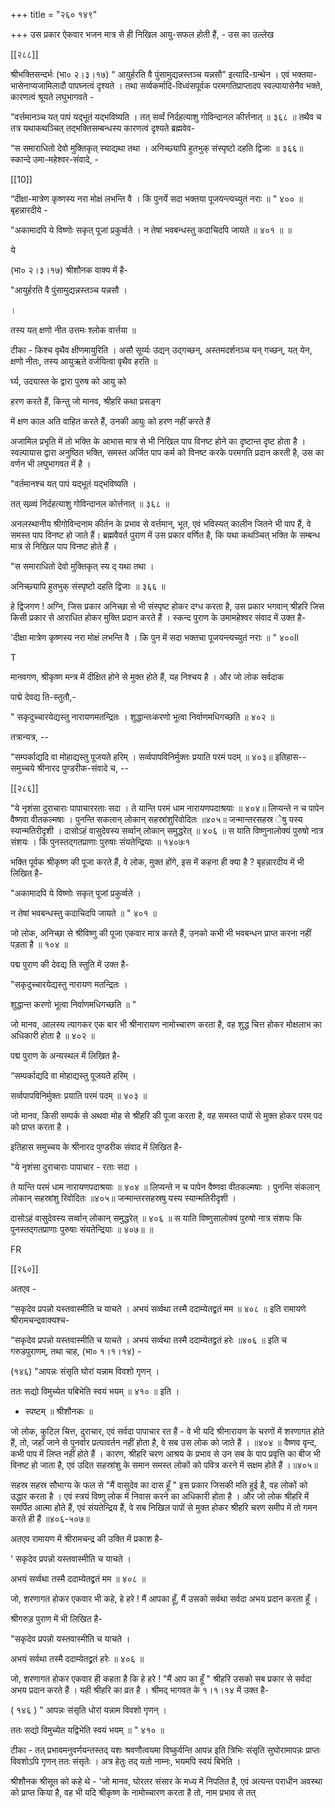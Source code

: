 +++
title = "२६० १४९"

+++
उस प्रकार ऐकवार भजन मात्र से ही निखिल आयु-सफल होती हैं, - उस का उल्लेख 

[[२८८]] 

श्रीभक्तिसन्दर्भः (भा० २।३।१७) “ आयुर्हरति वै पुंसामुद्यन्नस्तञ्च यन्नसौ" इत्यादि-ग्रन्थेन । एवं भक्तया- भासेनाप्यजामिलादौ पापघ्नत्वं दृश्यते । तथा सर्व्वकर्मादि-विध्वंसपूर्वक परमगतिप्राप्तादप स्वल्पायासेनैव भक्ते, कारणत्वं श्रूयते लघुभागवते - 


"वर्त्तमानञ्च यत् पापं यद्भूतं यद्भविष्यति । तत् सर्व्वं निर्दहत्याशु गोविन्दानल कीर्त्तनात् ॥ ३६८ ॥ तथैव च तत्र यथाकथञ्चित् तद्भक्तिसम्बन्धस्य कारणत्वं दृश्यते ब्रह्मवेव- 

“स समाराधितो देवो मुक्तिकृत् स्याद्यथा तथा । अनिच्छ्यापि हुतभुक् संस्पृष्टो दहति द्विजाः ॥ ३६६॥ स्कान्दे उमा-महेश्वर-संवादे, - 

[[10]]

“दीक्षा-मात्रेण कृष्णस्य नरा मोक्षं लभन्ति वै । किं पुनर्ये सदा भक्तया पूजयन्त्यच्युतं नराः ॥ " ४०० ॥ बृहन्नारदीये - 

"अकामादपि ये विष्णोः सकृत् पूजां प्रकुर्व्वते । न तेषां भवबन्धस्तु कदाचिदपि जायते ॥ ४०१ ॥ ॥ 

ये 

(भा० २।३।१७) श्रीशौनक वाक्य में है- 

"आयुर्हरति वै पुंसामुद्यन्नस्तञ्च यन्नसौ । 

। 

तस्य यत् क्षणो नीत उत्तमः श्लोक वार्त्तया ॥ 

टीका - किश्च वृथैव क्षीणमायुरिति । असौ सूर्य्यः उद्यन् उद्गच्छन्, अस्तमदर्शनञ्च यन् गच्छन्, यत् येन, क्षणो नीतः, तस्य आयुऋते वर्जयित्वा वृथैव हरति ॥ 

र्घ्य, उदयास्त के द्वारा पुरुष को आयु को 

हरण करते हैं, किन्तु जो मानव, श्रीहरि कथा प्रसङ्ग 

में क्षण काल अति वाहित करते हैं, उनकी आयुः को हरण नहीं करते हैं 

अजामिल प्रभृति में तो भक्ति के आभास मात्र से भी निखिल पाप विनष्ट होने का दृष्टान्त दृष्ट होता है । स्वल्पायास द्वारा अनुष्ठित भक्ति, समस्त अर्जित पाप कर्म को विनष्ट करके परमगति प्रदान करती है, उस का वर्णन भी लघुभागवत में है । 

"वर्तमानश्च यत् पापं यद्भूतं यद्भविष्यति । 

तत् सव्र्व्वं निर्दहत्याशु गोविन्दानल कोर्त्तनात् ॥ ३६८ ॥ 

अनलस्थानीय श्रीगोविन्दनाम कीर्तन के प्रभाव से वर्त्तमान्, भूत, एवं भविस्यत् कालीन जितने भी पाप हैं, वे समस्त पाप विनष्ट हो जाते हैं। ब्रह्मवैवर्त पुराण में उस प्रकार वर्णित है, कि यथा कथञ्चित् भक्ति के सम्बन्ध मात्र से निखिल पाप विनष्ट होते हैं । 

"स समाराधितो देवो मुक्तिकृत् स्य द् यथा तथा । 

अनिच्छ्यापि हुतभुक् संस्पृष्टो दहति द्विजाः ॥ ३६६ ॥ 

हे द्विजगण ! अग्नि, जिस प्रकार अनिच्छा से भी संस्पृष्ट होकर दग्ध करता है, उस प्रकार भगवान् श्रीहरि जिस किसी प्रकार से आराधित होकर मुक्ति प्रदान करते हैं । स्कन्द पुराण के उमामहेश्वर संवाद में उक्त है- 

'दीक्षा मात्रेण कृष्णस्य नरा मोक्षं लभन्ति वै । कि पुन में सदा भक्तचा पूजयन्त्यच्युतं नराः ॥ " ४००ll 

T 

मानवगण, श्रीकृष्ण मन्त्र में दीक्षित होने से मुक्त होते हैं, यह निश्चय है । और जो लोक सर्वदाक 



पाद्मे देवद्य ति-स्तुतौ,- 

" सकृदुच्चारयेद्यस्तु नारायणमतन्द्रितः । शुद्धान्तःकरणो भूत्वा निर्वाणमधिगच्छति ॥ ४०२ ॥ 

तत्रान्यत्र, -- 

"सम्पर्काद्यदि वा मोहाद्यस्तु पूजयते हरिम् । सर्व्वपापविनिर्मुक्तः प्रयाति परमं पदम् ॥ ४०३॥ इतिहास--समुच्चये श्रीनारद पुण्डरीक-संवादे च, -- 

[[२८६]]

"ये नृशंसा दुराचाराः पापाचाररताः सदा । ते यान्ति परमं धाम नारायणपदाश्रयाः ॥ ४०४॥ लिप्यन्ते न च पापेन वैष्णवा वीतकल्मषाः । पुनन्ति सकलान् लोकान् सहस्रांशुरिवोदितः ॥४०५॥ जन्मान्तरसहस्र ेषु यस्य स्यान्मतिरीदृशी । दासोऽहं वासुदेवस्य सर्व्वान् लोकान् समुद्धरेत् ॥ ४०६ ॥ स याति विष्णुनालोक्यं पुरुषो नात्र संशयः । किं पुनस्तद्गतप्राणाः पुरुषाः संयतेन्द्रियाः ॥ १४०७ः१ 

भक्ति पूर्वक श्रीकृष्ण की पूजा करते हैं, वे लोक, मुक्त होंगे, इस में कहना ही क्या है ? बृहन्नारदीय में भी लिखित है- 

"अकामादपि ये विष्णोः सकृत् पूजां प्रकुर्व्वते । 

न तेषां भवबन्धस्तु कदाचिदपि जायते ॥ " ४०१ ॥ 

जो लोक, अनिच्छा से श्रीविष्णु की पूजा एकवार मात्र करते हैं, उनको कभी भी भवबन्धन प्राप्त करना नहीं पड़ता है ॥ १०४ ॥ 

पद्म पुराण की देवद्य ति स्तुति में उक्त है- 

"सकृदुच्चारयेद्यस्तु नारायण मतन्द्रितः । 

शुद्धान्त करणो भूत्वा निर्वाणमधिगच्छति ॥ " 

जो मानव, आलस्य त्यागकर एक बार भी श्रीनारायण नामोच्चारण करता है, वह शुद्ध चित्त होकर मोक्षलाभ का अधिकारी होता है ॥ ४०२ ॥ 

पद्म पुराण के अन्यस्थल में लिखित है- 

“सम्पर्काद्यदि वा मोहाद्यस्तु पूजयते हरिम् । 

सर्व्वपापविनिर्मुक्तः प्रयाति परमं पदम् ॥ ४०३ ॥ 

जो मानव, किसी सम्पर्क से अथवा मोह से श्रीहरि की पूजा करता है, वह समस्त पापों से मुक्त होकर परम पद को प्राप्त करता है । 

इतिहास समुच्चय के श्रीनारद पुण्डरीक संवाद में लिखित है- 

"ये नृशंसा दुराचाराः पापाचार - रताः सदा । 

ते यान्ति परमं धाम नारायणपदाश्रयाः ॥ ४०४ ॥ लिप्यन्ते न च पापेन वैष्णवा वीतकल्मषाः । पुनन्ति संकलान् लोकान् सहस्रांशु रिवोदितः ॥४०५॥ जन्मान्तरसहस्रषु यस्य स्यान्मतिरीदृशी । 

दासोऽहं वासुदेवस्य सर्व्वान् लोकान् समुद्धरेत् ॥ ४०६ ॥ स याति विष्णुसालोक्यं पुरुषो नात्र संशयः कि पुनस्तद्गतप्राणाः पुरुषाः संयतेन्द्रियाः ॥ ४०७॥ ॥ 

FR 

[[२६०]] 

अतएव - 



“सकृदेव प्रपन्नो यस्तवास्मीति च याचते । अभयं सर्व्वथा तस्मै ददाम्येतद्व्रतं मम ॥ ४०८ ॥ इति रामायणे श्रीरामचन्द्रवाक्यश्च- 

“सकृदेव प्रपन्नो यस्तवास्मीति च याचते । अभयं सर्व्वथा तस्मै ददाम्येतद्व्रतं हरेः ॥४०६ ॥ इति च गरुडपुराणम्, तथा चाह, (भा० १।१।१४) - 

(१४६) "आपन्नः संसृति घोरां यन्नाम विवशो गृणन् । 

ततः सद्यो विमुच्येत यबिभेति स्वयं भयम् ॥ ४१० ॥ इति । 

- स्पष्टम् ॥ श्रीशौनकः ॥ 

जो लोक, कुटिल चित्त, दुराचार, एवं सर्वदा पापाचार रत हैं - वे भी यदि श्रीनारायण के चरणों में शरणागत होते हैं, तो, जहाँ जाने से पुनर्वार प्रत्यावर्तन नहीं होता है, वे सब उस लोक को जाते हैं । ॥४०४ ॥ वैष्णव वृन्द, कभी पाप में लिप्त नहीं होते हैं । कारण, श्रीहरि चरण आश्रय के प्रभाव से उन सब के पाप प्रवृत्ति का बीज भी विनष्ट हो जाता है, एवं उदित सहस्रांशु के समान समस्त लोकों को पवित्र करने में सक्षम होते हैं ।॥४०५॥ 

सहस्र सहस्र सौभाग्य के फल से "मैं वासुदेव का दास हूँ " इस प्रकार जिसकी मति हुई है, वह लोकों को उद्धार करता है । एवं स्त्रयं विष्णु लोक में निवास करने का अधिकारी होता है । और जो लोक श्रीहरि में समर्पित आत्मा होते हैं, एवं संयतेन्द्रिय हैं, वे सब निखिल पापों से मुक्त होकर श्रीहरि चरण समीप में तो गमन करते ही हैं ॥४०६-५०७॥ 

अतएव रामायण में श्रीरामचन्द्र की उक्ति में प्रकाश है- 

' सकृदेव प्रपन्नो यस्तवास्मीति च याचते । 

अभयं सर्व्वथा तस्मै ददाम्येतद्व्रतं मम ॥ ४०८ ॥ 

जो, शरणागत होकर एकवार भी कहे, हे हरे ! मैं आपका हूँ, मैं उसको सर्वथा सर्वदा अभय प्रदान करता हूँ । 

श्रीगरुड़ पुराण में भी लिखित है- 

"सकृदेव प्रपन्नो यस्तवास्मीति च याचते । 

अभयं सर्वथा तस्मै ददाम्येतद्व्रतं हरेः ॥ ४०६ ॥ 

जो, शरणागत होकर एकवार ही कहता है कि हे हरे ! "मैं आप का हूँ " श्रीहरि उसको सब प्रकार से सर्वदा अभय प्रदान करते हैं । यही श्रीहरि का व्रत है । श्रीमद् भागवत के १।१।१४ में उक्त है- 

( १४६ ) " आपन्नः संसृति धोरां यन्नाम विवशो गृणन् । 

ततः सद्यो विमुच्येत यद्विभेति स्वयं भयम् ॥ " ४१० ॥ 

टीका - तत् प्रभावमनुवर्णयन्तस्तद् यशः श्रवणौत्वयमा विष्कुर्वन्ति आपन्न इति त्रिभिः संसृति सुघोरामापन्नः प्राप्तः विवशोऽपि गृणन् ततः संसृतेः । अत्र हेतुः तद् यतो नाम्नः, भयमपि स्वयं बिभेति । 

श्रीशौनक श्रीसूत को कहे थे - 'जो मानव, घोरतर संसार के मध्य में निपतित है, एवं अत्यन्त पराधीन अवस्था को प्राप्त किया है, वह भी यदि श्रीकृष्ण के नामोच्चारण करता है तो, नाम प्रभाव से तत् 


